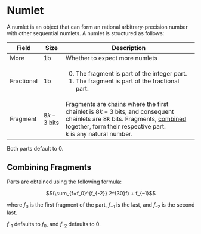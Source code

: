 # Numlet

A numlet is an object that can form an rational arbitrary-precision number with other sequential numlets. A numlet is structured as follows:

Field     |Size         |Description
----------|-------------|-----------
More      |1b           |Whether to expect more numlets
Fractional|1b           |<ol start="0"><li>The fragment is part of the integer part.<li>The fragment is part of the fractional part.</ol>
Fragment  |$8k - 3$ bits|Fragments are [chains](https://github.com/ghoomy/universe/blob/main/computer%20science/chain.md) where the first chainlet is $8k - 3$ bits, and consequent chainlets are $8k$ bits. Fragments, [combined](#combining-fragments) together, form their respective part.<br>$k$ is any natural number.

Both parts default to 0.

## Combining Fragments

Parts are obtained using the following formula:

$$(\sum_{f=f_0}^{f_{-2}} 2^{30}f) + f_{–1}$$

where $f_0$ is the first fragment of the part, $f_{-1}$ is the last, and $f_{–2}$ is the second last.

$f_{–1}$ defaults to $f_{0}$, and $f_{–2}$ defaults to $0$.
